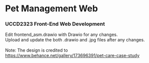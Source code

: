 # Pet Management Web
### UCCD2323 Front-End Web Development

Edit frontend_asm.drawio with Drawio for any changes. <br>
Upload and update the both .drawio and .jpg files after any changes. <br>
<br>
Note: The design is credited to
https://www.behance.net/gallery/173696391/pet-care-case-study
